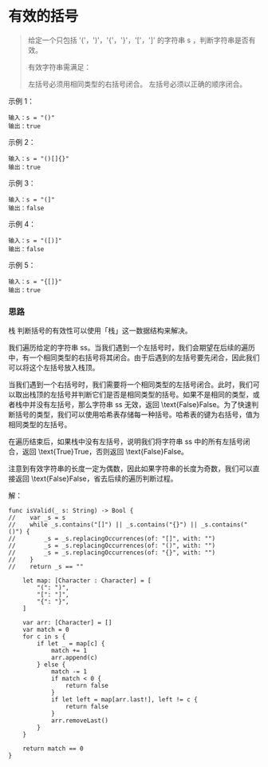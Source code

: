 
# 有效的括号

> 给定一个只包括 '('，')'，'{'，'}'，'['，']' 的字符串 s ，判断字符串是否有效。
> 
> 有效字符串需满足：
> 
> 左括号必须用相同类型的右括号闭合。
> 左括号必须以正确的顺序闭合。

示例 1：
```
输入：s = "()"
输出：true
```
示例 2：
```
输入：s = "()[]{}"
输出：true
```
示例 3：
```
输入：s = "(]"
输出：false
```
示例 4：
```
输入：s = "([)]"
输出：false
```
示例 5：
```
输入：s = "{[]}"
输出：true
```

### 思路
栈
判断括号的有效性可以使用「栈」这一数据结构来解决。

我们遍历给定的字符串 ss。当我们遇到一个左括号时，我们会期望在后续的遍历中，有一个相同类型的右括号将其闭合。由于后遇到的左括号要先闭合，因此我们可以将这个左括号放入栈顶。

当我们遇到一个右括号时，我们需要将一个相同类型的左括号闭合。此时，我们可以取出栈顶的左括号并判断它们是否是相同类型的括号。如果不是相同的类型，或者栈中并没有左括号，那么字符串 ss 无效，返回 \text{False}False。为了快速判断括号的类型，我们可以使用哈希表存储每一种括号。哈希表的键为右括号，值为相同类型的左括号。

在遍历结束后，如果栈中没有左括号，说明我们将字符串 ss 中的所有左括号闭合，返回 \text{True}True，否则返回 \text{False}False。

注意到有效字符串的长度一定为偶数，因此如果字符串的长度为奇数，我们可以直接返回 \text{False}False，省去后续的遍历判断过程。


解：
```
func isValid(_ s: String) -> Bool {
//    var _s = s
//    while _s.contains("[]") || _s.contains("{}") || _s.contains("()") {
//        _s = _s.replacingOccurrences(of: "[]", with: "")
//        _s = _s.replacingOccurrences(of: "()", with: "")
//        _s = _s.replacingOccurrences(of: "{}", with: "")
//    }
//    return _s == ""
    
    let map: [Character : Character] = [
        "(": ")",
        "[": "]",
        "{": "}",
    ]

    var arr: [Character] = []
    var match = 0
    for c in s {
        if let _ = map[c] {
            match += 1
            arr.append(c)
        } else {
            match -= 1
            if match < 0 {
                return false
            }
            if let left = map[arr.last!], left != c {
                return false
            }
            arr.removeLast()
        }
    }

    return match == 0
}
```

